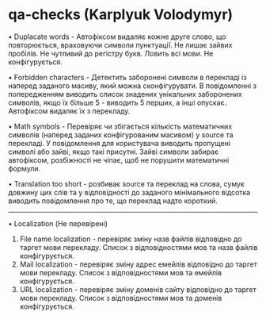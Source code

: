 # qa-checks (Karplyuk Volodymyr)
• Duplacate words - Автофіксом видаляє кожне друге слово, що повторюється, враховуючи символи пунктуації. Не лишає зайвих пробілів. Не чутливий до регістру букв. Ловить всі мови. Не конфігурується.

• Forbidden characters - Детектить заборонені символи в перекладі із наперед заданого масиву, який можна сконфігурувати. В повідомленні з попередженням виводить список знадених унікальних заборонених символів, якщо їх більше 5 - виводить 5 перших, а інші опускає. Автофіксом видаляє їх з перекладу.

• Math symbols - Перевіряє чи збігається кількість математичних символів (наперед заданих конфігурованим масивом) у source та перекладі. У повідомлення для користувача виводить пропущені символі або зайві, якщо такі присутні. Зайві символи забирає автофіксом, розбіжності не чіпає, щоб не порушити математичні формули.

• Translation too short - розбиває source та переклад на слова, сумує довжину цих слів та у відповідності до заданого мінімального відсотка виводить повідомлення про те, що переклад надто короткий.

------------------------------
• Localization (Не перевірені)
1. File name localization - перевіряє зміну назв файлів відповідно до таргет мови перекладу. Список з відповідностями мов та назв файлів конфігурується.
2. Mail localization - перевіряє зміну адрес емейлів відповідно до таргет мови перекладу. Список з відповідностями мов та емейлів конфігурується.
3. URL localization - перевіряє зміну доменів сайту відповідно до таргет мови перекладу. Список з відповідностями мов та доменів конфігурується.
